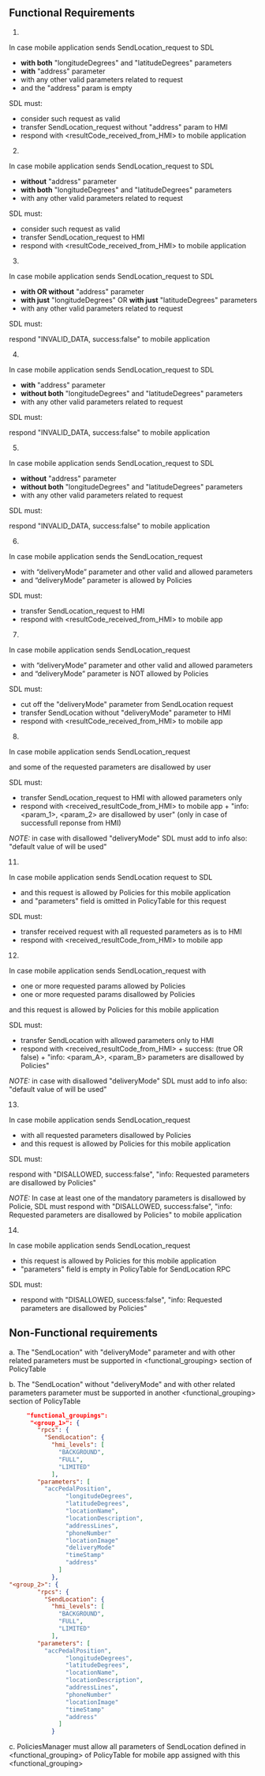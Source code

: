 ## Functional Requirements

1.
In case mobile application sends SendLocation_request to SDL 
- **with both** "longitudeDegrees" and "latitudeDegrees" parameters
- **with** "address" parameter
- with any other valid parameters related to request
- and the "address" param is empty

SDL must:
- consider such request as valid
- transfer SendLocation_request without "address" param to HMI
- respond with <resultCode_received_from_HMI> to mobile application

2.
In case mobile application sends SendLocation_request to SDL 
- **without** "address" parameter
- **with both** "longitudeDegrees" and "latitudeDegrees" parameters
- with any other valid parameters related to request

SDL must:
- consider such request as valid
- transfer SendLocation_request to HMI
- respond with <resultCode_received_from_HMI> to mobile application 

3.
In case mobile application sends SendLocation_request to SDL 
- **with OR without** "address" parameter
- **with just** "longitudeDegrees" OR **with just** "latitudeDegrees" parameters
- with any other valid parameters related to request

SDL must:

respond "INVALID_DATA, success:false" to mobile application

4.
In case mobile application sends SendLocation_request to SDL 
- **with** "address" parameter
- **without both** "longitudeDegrees" and "latitudeDegrees" parameters
- with any other valid parameters related to request

SDL must:

respond "INVALID_DATA, success:false" to mobile application

5.
In case mobile application sends SendLocation_request to SDL 
- **without** "address" parameter
- **without both** "longitudeDegrees" and "latitudeDegrees" parameters
- with any other valid parameters related to request

SDL must:

respond "INVALID_DATA, success:false" to mobile application

6.
In case mobile application sends the SendLocation_request
- with “deliveryMode” parameter and other valid and allowed parameters
- and “deliveryMode” parameter is allowed by Policies 

SDL must: 
- transfer SendLocation_request to HMI
- respond with <resultCode_received_from_HMI> to mobile app

7.
In case mobile application sends SendLocation_request
- with “deliveryMode” parameter and other valid and allowed parameters
- and “deliveryMode” parameter is NOT allowed by Policies 

SDL must: 
- cut off the "deliveryMode" parameter from SendLocation request
- transfer SendLocation without "deliveryMode" parameter to HMI
- respond with <resultCode_received_from_HMI> to mobile app

8.
In case mobile application sends SendLocation_request

and some of the requested parameters are disallowed by user

SDL must:
- transfer SendLocation_request to HMI with allowed parameters only
- respond with <received_resultCode_from_HMI> to mobile app + "info: <param_1>, <param_2> are disallowed by user" (only in case of successfull reponse from HMI)

_NOTE:_ in case with disallowed "deliveryMode" SDL must add to info also: "default value of <deliveryMode> will be used"


11.
In case mobile application sends SendLocation request to SDL 
- and this request is allowed by Policies for this mobile application
- and "parameters" field is omitted in PolicyTable for this request

SDL must:
- transfer received request with all requested parameters as is to HMI
- respond with <received_resultCode_from_HMI> to mobile app

12.
In case mobile application sends SendLocation_request with
- one or more requested params allowed by Policies
- one or more requested params disallowed by Policies

and this request is allowed by Policies for this mobile application

SDL must:
- transfer SendLocation with allowed parameters only to HMI
- respond with <received_resultCode_from_HMI> + success: (true OR false) + "info: <param_A>, <param_B> parameters are disallowed by Policies"

_NOTE:_ in case with disallowed "deliveryMode" SDL must add to info also: "default value of <deliveryMode> will be used"

13.
In case mobile application sends SendLocation_request 
- with all requested parameters disallowed by Policies 
- and this request is allowed by Policies for this mobile application

SDL must:

respond with "DISALLOWED, success:false", "info: Requested parameters are disallowed by Policies"

_NOTE:_ In case at least one of the mandatory parameters is disallowed by Policie, SDL must respond with "DISALLOWED, success:false", "info: Requested parameters are disallowed by Policies" to mobile application

14.
In case mobile application sends SendLocation_request
- this request is allowed by Policies for this mobile application
- "parameters" field is empty in PolicyTable for SendLocation RPC

SDL must:
- respond with "DISALLOWED, success:false", "info: Requested parameters are disallowed by Policies"


## Non-Functional requirements

a. The "SendLocation" with "deliveryMode" parameter and with other related parameters must be supported in <functional_grouping> section of PolicyTable

b. The "SendLocation" without "deliveryMode" and with other related parameters parameter must be supported in another <functional_grouping> section of PolicyTable

```json
     "functional_groupings": 
      "<group_1>": {
        "rpcs": {
          "SendLocation": {
            "hmi_levels": [
              "BACKGROUND",                
              "FULL",
              "LIMITED"                                                                                                          
            ],
        "parameters": [
          "accPedalPosition",
                "longitudeDegrees",
                "latitudeDegrees",
                "locationName",
                "locationDescription",
                "addressLines",
                "phoneNumber"
                "locationImage"
                "deliveryMode"
                "timeStamp"
                "address"
              ]
            },
"<group_2>": {
        "rpcs": {
          "SendLocation": {
            "hmi_levels": [
              "BACKGROUND",
              "FULL",
              "LIMITED"
            ],
        "parameters": [
          "accPedalPosition",
                "longitudeDegrees",
                "latitudeDegrees",
                "locationName",
                "locationDescription",
                "addressLines",
                "phoneNumber"
                "locationImage"
                "timeStamp"
                "address"
              ]
            }
 ```
c. PoliciesManager must allow all parameters of SendLocation defined in <functional_grouping> of PolicyTable for mobile app assigned with this <functional_grouping>

